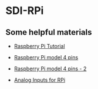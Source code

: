 # SDI-RPi


## Some helpful materials

- [Raspberry Pi Tutorial](http://thezanshow.com/electronics-tutorials/raspberry-pi/)


- [Raspberry Pi model 4 pins](https://img.purch.com/gpio-pi4-final-png/o/aHR0cDovL21lZGlhLmJlc3RvZm1pY3JvLmNvbS9VL00vODQzNTAyL29yaWdpbmFsL0dQSU8tUGk0LUZpbmFsLnBuZw==)
- [Raspberry Pi model 4 pins - 2](https://www.element14.com/community/servlet/JiveServlet/downloadImage/102-92640-8-726998/GPIO-Pi4.png)
- [Analog Inputs for RPi](https://learn.adafruit.com/reading-a-analog-in-and-controlling-audio-volume-with-the-raspberry-pi)